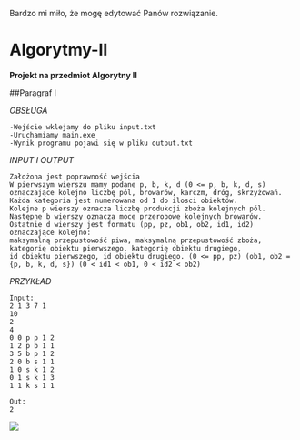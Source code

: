 Bardzo mi miło, że mogę edytować Panów rozwiązanie.
# Algorytmy-II
**Projekt na przedmiot Algorytny II**

##Paragraf I

*OBSŁUGA*

    -Wejście wklejamy do pliku input.txt
    -Uruchamiamy main.exe
    -Wynik programu pojawi się w pliku output.txt

*INPUT I OUTPUT*

    Założona jest poprawność wejścia
    W pierwszym wierszu mamy podane p, b, k, d (0 <= p, b, k, d, s) oznaczające kolejno liczbę pól, browarów, karczm, dróg, skrzyżowań.
    Każda kategoria jest numerowana od 1 do ilosci obiektów.
    Kolejne p wierszy oznacza liczbę produkcji zboża kolejnych pól.
    Następne b wierszy oznacza moce przerobowe kolejnych browarów.
    Ostatnie d wierszy jest formatu (pp, pz, ob1, ob2, id1, id2) oznaczające kolejno:
    maksymalną przepustowość piwa, maksymalną przepustowość zboża, kategorię obiektu pierwszego, kategorię obiektu drugiego,
    id obiektu pierwszego, id obiektu drugiego. (0 <= pp, pz) (ob1, ob2 = {p, b, k, d, s}) (0 < id1 < ob1, 0 < id2 < ob2)
 
*PRZYKŁAD*

```
Input:
2 1 3 7 1
10
2
4
0 0 p p 1 2
1 2 p b 1 1
3 5 b p 1 2
2 0 b s 1 1
1 0 s k 1 2
0 1 s k 1 3
1 1 k s 1 1

Out:
2
```

![](https://i.imgur.com/MPVHWMj.png)
